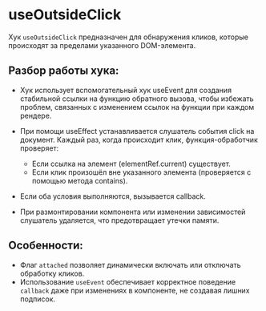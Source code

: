 # useOutsideClick

Хук `useOutsideClick` предназначен для обнаружения кликов, которые происходят за пределами указанного DOM-элемента.

## Разбор работы хука:

- Хук использует вспомогательный хук useEvent для создания стабильной ссылки на функцию обратного вызова, чтобы избежать проблем, связанных с изменением ссылок на функции при каждом рендере.

- При помощи useEffect устанавливается слушатель события click на документ. Каждый раз, когда происходит клик, функция-обработчик проверяет:

  - Если ссылка на элемент (elementRef.current) существует.
  - Если клик произошёл вне указанного элемента (проверяется с помощью метода contains).

- Если оба условия выполняются, вызывается callback.

- При размонтировании компонента или изменении зависимостей слушатель удаляется, что предотвращает утечки памяти.

## Особенности:

- Флаг `attached` позволяет динамически включать или отключать обработку кликов.
- Использование `useEvent` обеспечивает корректное поведение `callback` даже при изменениях в компоненте, не создавая лишних подписок.

